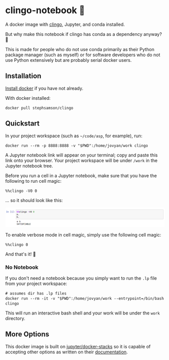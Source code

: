 # clingo-notebook 📒

A docker image with [clingo](https://github.com/potassco/clingo), Jupyter, and
conda installed.

But why make this notebook if clingo has conda as a dependency anyway? 🤔

This is made for people who do not use conda primarily as their Python package
manager (such as myself) or for software developers who do not use Python
extensively but are probably serial docker users.

## Installation

[Install docker](https://docs.docker.com/get-docker/) if you have not already.

With docker installed:

```
docker pull stephsamson/clingo
```

## Quickstart

In your project workspace (such as `~/code/asp`, for example), run:

``` 
docker run --rm -p 8888:8888 -v "$PWD":/home/jovyan/work clingo
```

A Jupyter notebook link will appear on your terminal; copy and paste this link
onto your browser. Your project workspace will be under `/work` in the Jupyter
notebook tree.

Before you run a cell in a Jupyter notebook, make sure that you have the
following to run cell magic:

``` 
%%clingo -V0 0
```

... so it should look like this:

![](assets/cell.png)

To enable verbose mode in cell magic, simply use the following cell magic:

```
%%clingo 0
```

And that's it! 💫 

### No Notebook

If you don't need a notebook because you simply want to run the `.lp` file from
your project workspace:

```
# assumes dir has .lp files
docker run --rm -it -v "$PWD":/home/jovyan/work --entrypoint=/bin/bash clingo
```

This will run an interactive bash shell and your work will be under the `work`
directory.

## More Options

This docker image is built on
[jupyter/docker-stacks](https://github.com/jupyter/docker-stacks/) so it is capable
of accepting other options as written on their [documentation](https://jupyter-docker-stacks.readthedocs.io/en/latest/using/common.html).
